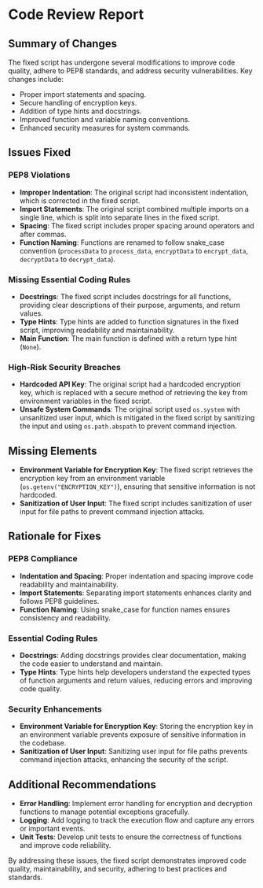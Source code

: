 # Code Review Report

## Summary of Changes
The fixed script has undergone several modifications to improve code quality, adhere to PEP8 standards, and address security vulnerabilities. Key changes include:
- Proper import statements and spacing.
- Secure handling of encryption keys.
- Addition of type hints and docstrings.
- Improved function and variable naming conventions.
- Enhanced security measures for system commands.

## Issues Fixed

### PEP8 Violations
- **Improper Indentation**: The original script had inconsistent indentation, which is corrected in the fixed script.
- **Import Statements**: The original script combined multiple imports on a single line, which is split into separate lines in the fixed script.
- **Spacing**: The fixed script includes proper spacing around operators and after commas.
- **Function Naming**: Functions are renamed to follow snake_case convention (`processData` to `process_data`, `encryptData` to `encrypt_data`, `decryptData` to `decrypt_data`).

### Missing Essential Coding Rules
- **Docstrings**: The fixed script includes docstrings for all functions, providing clear descriptions of their purpose, arguments, and return values.
- **Type Hints**: Type hints are added to function signatures in the fixed script, improving readability and maintainability.
- **Main Function**: The main function is defined with a return type hint (`None`).

### High-Risk Security Breaches
- **Hardcoded API Key**: The original script had a hardcoded encryption key, which is replaced with a secure method of retrieving the key from environment variables in the fixed script.
- **Unsafe System Commands**: The original script used `os.system` with unsanitized user input, which is mitigated in the fixed script by sanitizing the input and using `os.path.abspath` to prevent command injection.

## Missing Elements
- **Environment Variable for Encryption Key**: The fixed script retrieves the encryption key from an environment variable (`os.getenv("ENCRYPTION_KEY")`), ensuring that sensitive information is not hardcoded.
- **Sanitization of User Input**: The fixed script includes sanitization of user input for file paths to prevent command injection attacks.

## Rationale for Fixes

### PEP8 Compliance
- **Indentation and Spacing**: Proper indentation and spacing improve code readability and maintainability.
- **Import Statements**: Separating import statements enhances clarity and follows PEP8 guidelines.
- **Function Naming**: Using snake_case for function names ensures consistency and readability.

### Essential Coding Rules
- **Docstrings**: Adding docstrings provides clear documentation, making the code easier to understand and maintain.
- **Type Hints**: Type hints help developers understand the expected types of function arguments and return values, reducing errors and improving code quality.

### Security Enhancements
- **Environment Variable for Encryption Key**: Storing the encryption key in an environment variable prevents exposure of sensitive information in the codebase.
- **Sanitization of User Input**: Sanitizing user input for file paths prevents command injection attacks, enhancing the security of the script.

## Additional Recommendations
- **Error Handling**: Implement error handling for encryption and decryption functions to manage potential exceptions gracefully.
- **Logging**: Add logging to track the execution flow and capture any errors or important events.
- **Unit Tests**: Develop unit tests to ensure the correctness of functions and improve code reliability.

By addressing these issues, the fixed script demonstrates improved code quality, maintainability, and security, adhering to best practices and standards.
